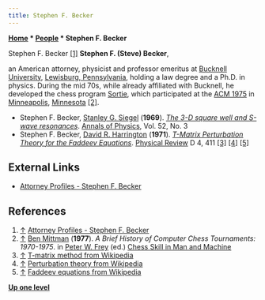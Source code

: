 ```yaml
---
title: Stephen F. Becker
---
```

**[Home](Home "Home") \* [People](People "People") \* Stephen F. Becker**



 [](http://www.shapiro-becker.com/attorneys.htm) Stephen F. Becker <a id="cite-note-1" href="#cite-ref-1">[1]</a> 
**Stephen F. (Steve) Becker**,  

an American attorney, physicist and professor emeritus at [Bucknell University](https://en.wikipedia.org/wiki/Bucknell_University), [Lewisburg, Pennsylvania](https://en.wikipedia.org/wiki/Lewisburg,_Pennsylvania), 
holding a law degree and a Ph.D. in physics. During the mid 70s, while already affiliated with Bucknell, he developed the chess program [Sortie](Sortie "Sortie"), which participated at the [ACM 1975](ACM_1975 "ACM 1975") in [Minneapolis](https://en.wikipedia.org/wiki/Minneapolis), [Minnesota](https://en.wikipedia.org/wiki/Minnesota) <a id="cite-note-2" href="#cite-ref-2">[2]</a>. 






* Stephen F. Becker, [Stanley G. Siegel](https://dblp.uni-trier.de/pers/hd/s/Siegel:Stanley_G=) (**1969**). *[The 3-D square well and S-wave resonances](https://www.sciencedirect.com/science/article/pii/0003491669902905)*. [Annals of Physics](https://en.wikipedia.org/wiki/Annals_of_Physics), Vol. 52, No. 3
* Stephen F. Becker, [David R. Harrington](http://cgisvr.physics.rutgers.edu/cgi-bin/physdb/genpip.pl?Harrington) (**1971**). *[T-Matrix Perturbation Theory for the Faddeev Equations](https://journals.aps.org/prd/abstract/10.1103/PhysRevD.4.411)*. [Physical Review](https://en.wikipedia.org/wiki/Physical_Review) D 4, 411 <a id="cite-note-3" href="#cite-ref-3">[3]</a> <a id="cite-note-4" href="#cite-ref-4">[4]</a> <a id="cite-note-5" href="#cite-ref-5">[5]</a>


## External Links


* [Attorney Profiles - Stephen F. Becker](http://www.shapiro-becker.com/attorneys.htm)


## References


1. <a id="cite-ref-1" href="#cite-note-1">↑</a> [Attorney Profiles - Stephen F. Becker](http://www.shapiro-becker.com/attorneys.htm)
2. <a id="cite-ref-2" href="#cite-note-2">↑</a> [Ben Mittman](Ben_Mittman "Ben Mittman") (**1977**). *A Brief History of Computer Chess Tournaments: 1970-1975*. in [Peter W. Frey](Peter_W._Frey "Peter W. Frey") (ed.) [Chess Skill in Man and Machine](Chess_Skill_in_Man_and_Machine "Chess Skill in Man and Machine")
3. <a id="cite-ref-3" href="#cite-note-3">↑</a> [T-matrix method from Wikipedia](https://en.wikipedia.org/wiki/T-matrix_method)
4. <a id="cite-ref-4" href="#cite-note-4">↑</a> [Perturbation theory from Wikipedia](https://en.wikipedia.org/wiki/Perturbation_theory)
5. <a id="cite-ref-5" href="#cite-note-5">↑</a> [Faddeev equations from Wikipedia](https://en.wikipedia.org/wiki/Faddeev_equations)

**[Up one level](People "People")**







 
